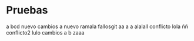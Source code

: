 # Pruebas
a bcd
nuevo
cambios
a
nuevo ramala
fallosgit aa
a
a
alalall
conflicto
lola
ññ
conflicto2
lulo
cambios
a
b
zaaa
